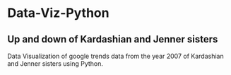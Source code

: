 # Data-Viz-Python
## Up and down of Kardashian and Jenner sisters

Data Visualization of google trends data from the year 2007 of Kardashian and Jenner sisters using Python.



